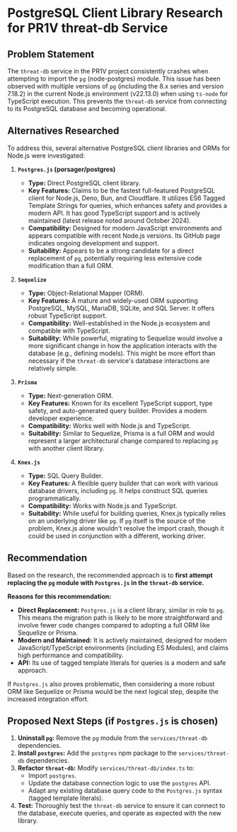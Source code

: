 # PostgreSQL Client Library Research for PR1V threat-db Service

## Problem Statement

The `threat-db` service in the PR1V project consistently crashes when attempting to import the `pg` (node-postgres) module. This issue has been observed with multiple versions of `pg` (including the 8.x series and version 7.18.2) in the current Node.js environment (v22.13.0) when using `ts-node` for TypeScript execution. This prevents the `threat-db` service from connecting to its PostgreSQL database and becoming operational.

## Alternatives Researched

To address this, several alternative PostgreSQL client libraries and ORMs for Node.js were investigated:

1.  **`Postgres.js` (porsager/postgres)**
    *   **Type:** Direct PostgreSQL client library.
    *   **Key Features:** Claims to be the fastest full-featured PostgreSQL client for Node.js, Deno, Bun, and Cloudflare. It utilizes ES6 Tagged Template Strings for queries, which enhances safety and provides a modern API. It has good TypeScript support and is actively maintained (latest release noted around October 2024).
    *   **Compatibility:** Designed for modern JavaScript environments and appears compatible with recent Node.js versions. Its GitHub page indicates ongoing development and support.
    *   **Suitability:** Appears to be a strong candidate for a direct replacement of `pg`, potentially requiring less extensive code modification than a full ORM.

2.  **`Sequelize`**
    *   **Type:** Object-Relational Mapper (ORM).
    *   **Key Features:** A mature and widely-used ORM supporting PostgreSQL, MySQL, MariaDB, SQLite, and SQL Server. It offers robust TypeScript support.
    *   **Compatibility:** Well-established in the Node.js ecosystem and compatible with TypeScript.
    *   **Suitability:** While powerful, migrating to Sequelize would involve a more significant change in how the application interacts with the database (e.g., defining models). This might be more effort than necessary if the `threat-db` service's database interactions are relatively simple.

3.  **`Prisma`**
    *   **Type:** Next-generation ORM.
    *   **Key Features:** Known for its excellent TypeScript support, type safety, and auto-generated query builder. Provides a modern developer experience.
    *   **Compatibility:** Works well with Node.js and TypeScript.
    *   **Suitability:** Similar to Sequelize, Prisma is a full ORM and would represent a larger architectural change compared to replacing `pg` with another client library.

4.  **`Knex.js`**
    *   **Type:** SQL Query Builder.
    *   **Key Features:** A flexible query builder that can work with various database drivers, including `pg`. It helps construct SQL queries programmatically.
    *   **Compatibility:** Works with Node.js and TypeScript.
    *   **Suitability:** While useful for building queries, Knex.js typically relies on an underlying driver like `pg`. If `pg` itself is the source of the problem, Knex.js alone wouldn't resolve the import crash, though it could be used in conjunction with a different, working driver.

## Recommendation

Based on the research, the recommended approach is to **first attempt replacing the `pg` module with `Postgres.js` in the `threat-db` service.**

**Reasons for this recommendation:**

*   **Direct Replacement:** `Postgres.js` is a client library, similar in role to `pg`. This means the migration path is likely to be more straightforward and involve fewer code changes compared to adopting a full ORM like Sequelize or Prisma.
*   **Modern and Maintained:** It is actively maintained, designed for modern JavaScript/TypeScript environments (including ES Modules), and claims high performance and compatibility.
*   **API:** Its use of tagged template literals for queries is a modern and safe approach.

If `Postgres.js` also proves problematic, then considering a more robust ORM like Sequelize or Prisma would be the next logical step, despite the increased integration effort.

## Proposed Next Steps (if `Postgres.js` is chosen)

1.  **Uninstall `pg`:** Remove the `pg` module from the `services/threat-db` dependencies.
2.  **Install `postgres`:** Add the `postgres` npm package to the `services/threat-db` dependencies.
3.  **Refactor `threat-db`:** Modify `services/threat-db/index.ts` to:
    *   Import `postgres`.
    *   Update the database connection logic to use the `postgres` API.
    *   Adapt any existing database query code to the `Postgres.js` syntax (tagged template literals).
4.  **Test:** Thoroughly test the `threat-db` service to ensure it can connect to the database, execute queries, and operate as expected with the new library.
